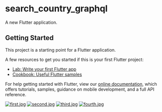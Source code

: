 # search_country_graphql

A new Flutter application.

## Getting Started

This project is a starting point for a Flutter application.

A few resources to get you started if this is your first Flutter project:

- [Lab: Write your first Flutter app](https://flutter.dev/docs/get-started/codelab)
- [Cookbook: Useful Flutter samples](https://flutter.dev/docs/cookbook)

For help getting started with Flutter, view our
[online documentation](https://flutter.dev/docs), which offers tutorials,
samples, guidance on mobile development, and a full API reference.

[![first.jpg](https://i.postimg.cc/gjLgHNfX/first.jpg)](https://postimg.cc/rRcG8CyM)
[![second.jpg](https://i.postimg.cc/3xYP3Qst/second.jpg)](https://postimg.cc/0bXtCF2S)
[![third.jpg](https://i.postimg.cc/LshQs9N3/third.jpg)](https://postimg.cc/xkD3x2rX)
[![fourth.jpg](https://i.postimg.cc/hPgCdb2j/fourth.jpg)](https://postimg.cc/0rWdgmRR)
